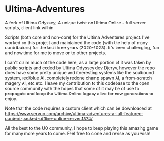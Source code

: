 # Ultima-Adventures
A fork of Ultima Odyssey, A unique twist on Ultima Online - full server scripts, client link within

Scripts (both core and non-core) for the Ultima Adventures project.  I've worked on this project and maintained the code (with the help of many contributors) for the last three years (2020-2023).  It's been challenging, fun and now time for me to move on to other projects. 

I can't claim much of the code here, as a large portion of it was taken by public scripts and coded by Ultima Odyssey dev Djeryv, however the repo does have some pretty unique and itneresting systems like the soulbound system, red/blue AI, completely redone champ spawn AI, a from-scratch magery AI, etc etc.  I leave my contribution to this codebase to the open source community with the hopes that some of it may be of use to propagate and keep the Ultima Online legacy alive for new generations to enjoy.

Note that the code requires a custom client which can be downloaded at https://www.servuo.com/archive/ultima-adventures-a-full-featured-content-packed-offline-online-server.1374/

All the best to the UO community, I hope to keep playing this amazing game for many more years to come.  Feel free to clone and revise as you wish!
